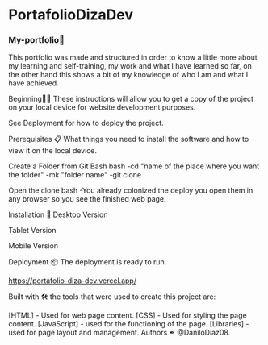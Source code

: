 # PortafolioDizaDev

### My-portfolio📒

This portfolio was made and structured in order to know a little more about my learning and self-training, my work and what I have learned so far, on the other hand this shows a bit of my knowledge of who I am and what I have achieved.

Beginning📐📏
These instructions will allow you to get a copy of the project on your local device for website development purposes.

See Deployment for how to deploy the project.

Prerequisites 📋
What things you need to install the software and how to view it on the local device.

Create a Folder from Git Bash
bash -cd "name of the place where you want the folder" -mk "folder name" -git clone

Open the clone
bash -You already colonized the deploy you open them in any browser so you see the finished web page.

Installation 🔧
Desktop Version

Tablet Version

Mobile Version

Deployment 📦
The deployment is ready to run.

https://portafolio-diza-dev.vercel.app/

Built with 🛠
the tools that were used to create this project are:

[HTML] - Used for web page content.
[CSS] - Used for styling the page content.
[JavaScript] - used for the functioning of the page.
[Libraries] - used for page layout and management.
Authors ✒
@DaniloDiaz08.
